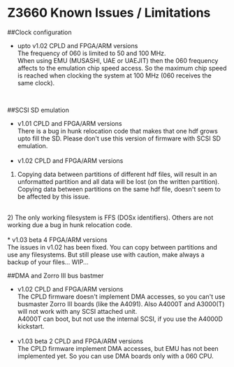 # Z3660 Known Issues / Limitations

##Clock configuration
 * upto v1.02 CPLD and FPGA/ARM versions<br>
The frequency of 060 is limited to 50 and 100 MHz.
<br>When using EMU (MUSASHI, UAE or UAEJIT) then the 060 frequency affects to the emulation chip speed access. So the maximum chip speed is reached when clocking the system at 100 MHz (060 receives the same clock).
<br>

##SCSI SD emulation
 * v1.01 CPLD and FPGA/ARM versions<br>
There is a bug in hunk relocation code that makes that one hdf grows upto fill the SD. Please don't use this version of firmware with SCSI SD emulation.
 <br><br>
 * v1.02 CPLD and FPGA/ARM versions<br>
 1) Copying data between partitions of different hdf files, will result in an unformatted partition and all data will be lost (on the written partition).
<br> Copying data between partitions on the same hdf file, doesn't seem to be affected by this issue.
<br>
 2) The only working filesystem is FFS (DOSx identifiers). Others are not working due a bug in hunk relocation code.
<br><br>
 * v1.03 beta 4 FPGA/ARM versions<br>
 The issues in v1.02 has been fixed. You can copy between partitions and use any filesystems.
 But still please use with caution, make always a backup of your files... WIP...
 
##DMA and Zorro III bus bastmer
 * v1.02 CPLD and FPGA/ARM versions<br>
The CPLD firmware doesn't implement DMA accesses, so you can't use busmaster Zorro III boards (like the A4091).
Also A4000T and A3000(T) will not work with any SCSI attached unit.
<br>A4000T can boot, but not use the internal SCSI, if you use the A4000D kickstart.
<br><br>
 * v1.03 beta 2 CPLD and FPGA/ARM versions<br>
The CPLD firmware implement DMA accesses, but EMU has not been implemented yet. So you can use DMA boards only with a 060 CPU.

